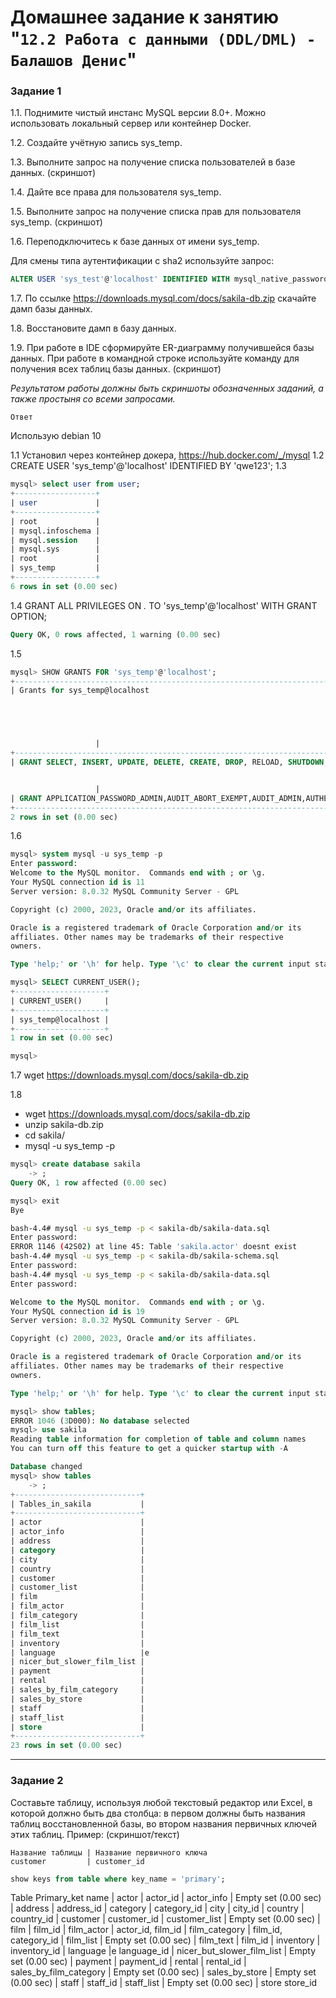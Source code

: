 # Домашнее задание к занятию "`12.2 Работа с данными (DDL/DML) - Балашов Денис`"
   
### Задание 1
1.1. Поднимите чистый инстанс MySQL версии 8.0+. Можно использовать локальный сервер или контейнер Docker.

1.2. Создайте учётную запись sys_temp. 

1.3. Выполните запрос на получение списка пользователей в базе данных. (скриншот)

1.4. Дайте все права для пользователя sys_temp. 

1.5. Выполните запрос на получение списка прав для пользователя sys_temp. (скриншот)

1.6. Переподключитесь к базе данных от имени sys_temp.

Для смены типа аутентификации с sha2 используйте запрос: 
```sql
ALTER USER 'sys_test'@'localhost' IDENTIFIED WITH mysql_native_password BY 'password';
```
1.7. По ссылке https://downloads.mysql.com/docs/sakila-db.zip скачайте дамп базы данных.

1.8. Восстановите дамп в базу данных.

1.9. При работе в IDE сформируйте ER-диаграмму получившейся базы данных. При работе в командной строке используйте команду для получения всех таблиц базы данных. (скриншот)

*Результатом работы должны быть скриншоты обозначенных заданий, а также простыня со всеми запросами.*

`Ответ`

Использую debian 10

1.1 Установил через контейнер докера, https://hub.docker.com/_/mysql
1.2 CREATE USER 'sys_temp'@'localhost' IDENTIFIED BY 'qwe123';
1.3 
```sql
mysql> select user from user;
+------------------+
| user             |
+------------------+
| root             |
| mysql.infoschema |
| mysql.session    |
| mysql.sys        |
| root             |
| sys_temp         |
+------------------+
6 rows in set (0.00 sec)
```
1.4 GRANT ALL PRIVILEGES ON *.* TO 'sys_temp'@'localhost' WITH GRANT OPTION;
```sql
Query OK, 0 rows affected, 1 warning (0.00 sec)
```
1.5 
```sql
mysql> SHOW GRANTS FOR 'sys_temp'@'localhost';
+------------------------------------------------------------------------------------------------------------------------------------------------------------------------------------------------------------------------------------------------------------------------------------------------------------------------------------------------------------------------------------------------------------------------------------------------------------------------------------------------------------------------------------------------------------------------------------------------------------------------------------------------------------------------------------------------------------------------------------------------------------------------------+
| Grants for sys_temp@localhost





                   |
+------------------------------------------------------------------------------------------------------------------------------------------------------------------------------------------------------------------------------------------------------------------------------------------------------------------------------------------------------------------------------------------------------------------------------------------------------------------------------------------------------------------------------------------------------------------------------------------------------------------------------------------------------------------------------------------------------------------------------------------------------------------------------+
| GRANT SELECT, INSERT, UPDATE, DELETE, CREATE, DROP, RELOAD, SHUTDOWN, PROCESS, FILE, REFERENCES, INDEX, ALTER, SHOW DATABASES, SUPER, CREATE TEMPORARY TABLES, LOCK TABLES, EXECUTE, REPLICATION SLAVE, REPLICATION CLIENT, CREATE VIEW, SHOW VIEW, CREATE ROUTINE, ALTER ROUTINE, CREATE USER, EVENT, TRIGGER, CREATE TABLESPACE, CREATE ROLE, DROP ROLE ON *.* TO `sys_temp`@`localhost` WITH GRANT OPTION


                   |
| GRANT APPLICATION_PASSWORD_ADMIN,AUDIT_ABORT_EXEMPT,AUDIT_ADMIN,AUTHENTICATION_POLICY_ADMIN,BACKUP_ADMIN,BINLOG_ADMIN,BINLOG_ENCRYPTION_ADMIN,CLONE_ADMIN,CONNECTION_ADMIN,ENCRYPTION_KEY_ADMIN,FIREWALL_EXEMPT,FLUSH_OPTIMIZER_COSTS,FLUSH_STATUS,FLUSH_TABLES,FLUSH_USER_RESOURCES,GROUP_REPLICATION_ADMIN,GROUP_REPLICATION_STREAM,INNODB_REDO_LOG_ARCHIVE,INNODB_REDO_LOG_ENABLE,PASSWORDLESS_USER_ADMIN,PERSIST_RO_VARIABLES_ADMIN,REPLICATION_APPLIER,REPLICATION_SLAVE_ADMIN,RESOURCE_GROUP_ADMIN,RESOURCE_GROUP_USER,ROLE_ADMIN,SENSITIVE_VARIABLES_OBSERVER,SERVICE_CONNECTION_ADMIN,SESSION_VARIABLES_ADMIN,SET_USER_ID,SHOW_ROUTINE,SYSTEM_USER,SYSTEM_VARIABLES_ADMIN,TABLE_ENCRYPTION_ADMIN,XA_RECOVER_ADMIN ON *.* TO `sys_temp`@`localhost` WITH GRANT OPTION |
+------------------------------------------------------------------------------------------------------------------------------------------------------------------------------------------------------------------------------------------------------------------------------------------------------------------------------------------------------------------------------------------------------------------------------------------------------------------------------------------------------------------------------------------------------------------------------------------------------------------------------------------------------------------------------------------------------------------------------------------------------------------------------+
2 rows in set (0.00 sec)
```
1.6 

```sql
mysql> system mysql -u sys_temp -p
Enter password:
Welcome to the MySQL monitor.  Commands end with ; or \g.
Your MySQL connection id is 11
Server version: 8.0.32 MySQL Community Server - GPL

Copyright (c) 2000, 2023, Oracle and/or its affiliates.

Oracle is a registered trademark of Oracle Corporation and/or its
affiliates. Other names may be trademarks of their respective
owners.

Type 'help;' or '\h' for help. Type '\c' to clear the current input statement.

mysql> SELECT CURRENT_USER();
+--------------------+
| CURRENT_USER()     |
+--------------------+
| sys_temp@localhost |
+--------------------+
1 row in set (0.00 sec)

mysql>
```
1.7 wget https://downloads.mysql.com/docs/sakila-db.zip

1.8 
- wget https://downloads.mysql.com/docs/sakila-db.zip
- unzip sakila-db.zip
- cd sakila/
- mysql -u sys_temp -p
```sql
mysql> create database sakila
    -> ;
Query OK, 1 row affected (0.00 sec)

mysql> exit
Bye
```
```sh
bash-4.4# mysql -u sys_temp -p < sakila-db/sakila-data.sql
Enter password:
ERROR 1146 (42S02) at line 45: Table 'sakila.actor' doesnt exist
bash-4.4# mysql -u sys_temp -p < sakila-db/sakila-schema.sql
Enter password:
bash-4.4# mysql -u sys_temp -p < sakila-db/sakila-data.sql
Enter password:
```

```sql
Welcome to the MySQL monitor.  Commands end with ; or \g.
Your MySQL connection id is 19
Server version: 8.0.32 MySQL Community Server - GPL

Copyright (c) 2000, 2023, Oracle and/or its affiliates.

Oracle is a registered trademark of Oracle Corporation and/or its
affiliates. Other names may be trademarks of their respective
owners.

Type 'help;' or '\h' for help. Type '\c' to clear the current input statement.

mysql> show tables;
ERROR 1046 (3D000): No database selected
mysql> use sakila
Reading table information for completion of table and column names
You can turn off this feature to get a quicker startup with -A

Database changed
mysql> show tables
    -> ;
+----------------------------+
| Tables_in_sakila           |
+----------------------------+
| actor                      |
| actor_info                 |
| address                    |
| category                   |
| city                       |
| country                    |
| customer                   |
| customer_list              |
| film                       |
| film_actor                 |
| film_category              |
| film_list                  |
| film_text                  |
| inventory                  |
| language                   |e
| nicer_but_slower_film_list |
| payment                    |
| rental                     |
| sales_by_film_category     |
| sales_by_store             |
| staff                      |
| staff_list                 |
| store                      |
+----------------------------+
23 rows in set (0.00 sec)
```

---

### Задание 2
Составьте таблицу, используя любой текстовый редактор или Excel, в которой должно быть два столбца: в первом должны быть названия таблиц восстановленной базы, во втором названия первичных ключей этих таблиц. Пример: (скриншот/текст)
```
Название таблицы | Название первичного ключа
customer         | customer_id
```
```sql
show keys from table where key_name = 'primary';
```
Table	Primary_ket name
| actor |	actor_id
| actor_info |	Empty set (0.00 sec)
| address |	address_id
| category |	category_id
| city |	city_id
| country |	country_id
| customer |	customer_id
| customer_list |	Empty set (0.00 sec)
| film |	film_id
| film_actor |	actor_id, film_id
| film_category |	film_id,  category_id 
| film_list |	Empty set (0.00 sec)
| film_text |	film_id
| inventory |	inventory_id
| language |e	language_id
| nicer_but_slower_film_list |	Empty set (0.00 sec)
| payment |	payment_id
| rental |	rental_id
| sales_by_film_category |	Empty set (0.00 sec)
| sales_by_store |	Empty set (0.00 sec)
| staff |	staff_id
| staff_list |	Empty set (0.00 sec)
| store	store_id